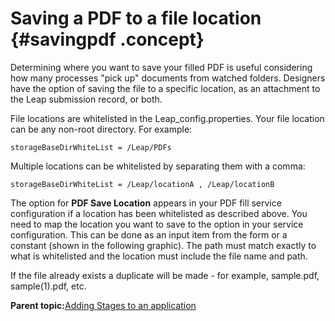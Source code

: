 # Saving a PDF to a file location {#savingpdf .concept}

Determining where you want to save your filled PDF is useful considering how many processes "pick up" documents from watched folders. Designers have the option of saving the file to a specific location, as an attachment to the Leap submission record, or both.

File locations are whitelisted in the Leap\_config.properties. Your file location can be any non-root directory. For example:

`storageBaseDirWhiteList = /Leap/PDFs`

Multiple locations can be whitelisted by separating them with a comma:

`storageBaseDirWhiteList = /Leap/locationA , /Leap/locationB`

The option for **PDF Save Location** appears in your PDF fill service configuration if a location has been whitelisted as described above. You need to map the location you want to save to the option in your service configuration. This can be done as an input item from the form or a constant \(shown in the following graphic\). The path must match exactly to what is whitelisted and the location must include the file name and path.

If the file already exists a duplicate will be made - for example, sample.pdf, sample\(1\).pdf, etc.

**Parent topic:**[Adding Stages to an application](sub_adding_stages_toc.md)

